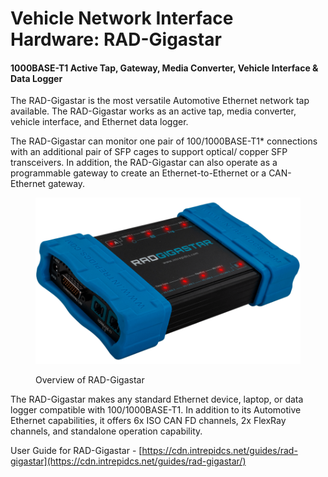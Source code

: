# Vehicle Network Interface Hardware: RAD-Gigastar

#### 1000BASE-T1 Active Tap, Gateway, Media Converter, Vehicle Interface & Data Logger

The RAD-Gigastar is the most versatile Automotive Ethernet network tap available. The RAD-Gigastar works as an active tap, media converter, vehicle interface, and Ethernet data logger.

The RAD-Gigastar can monitor one pair of 100/1000BASE-T1\* connections with an additional pair of SFP cages to support optical/ copper SFP transceivers. In addition, the RAD-Gigastar can also operate as a programmable gateway to create an Ethernet-to-Ethernet or a CAN-Ethernet gateway.

<figure><img src="../.gitbook/assets/RAD-GIGASTAR.png" alt=""><figcaption><p>Overview of RAD-Gigastar</p></figcaption></figure>

The RAD-Gigastar makes any standard Ethernet device, laptop, or data logger compatible with 100/1000BASE-T1. In addition to its Automotive Ethernet capabilities, it offers 6x ISO CAN FD channels, 2x FlexRay channels, and standalone operation capability.

User Guide for RAD-Gigastar - [https://cdn.intrepidcs.net/guides/rad-gigastar](https://cdn.intrepidcs.net/guides/rad-gigastar/)
